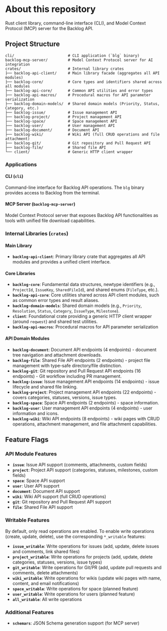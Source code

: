 # About this repository

Rust client library, command-line interface (CLI), and Model Context Protocol (MCP) server for the Backlog API.

## Project Structure

```
cli/                        # CLI application (`blg` binary)
backlog-mcp-server/         # Model Context Protocol server for AI integration
crates/                     # Internal library crates
├── backlog-api-client/     # Main library facade (aggregates all API modules)
├── backlog-core/           # Core types and identifiers shared across all modules
├── backlog-api-core/       # Common API utilities and error types
├── backlog-api-macros/     # Procedural macros for API parameter serialization
├── backlog-domain-models/  # Shared domain models (Priority, Status, Category, etc.)
├── backlog-issue/          # Issue management API
├── backlog-project/        # Project management API
├── backlog-space/          # Space management API
├── backlog-user/           # User management API
├── backlog-document/       # Document API
├── backlog-wiki/           # Wiki API (full CRUD operations and file attachment)
├── backlog-git/            # Git repository and Pull Request API
├── backlog-file/           # Shared file API
└── client/                 # Generic HTTP client wrapper
```

### Applications

#### CLI (`cli`)
Command-line interface for Backlog API operations. The `blg` binary provides access to Backlog from the terminal.

#### MCP Server (`backlog-mcp-server`)
Model Context Protocol server that exposes Backlog API functionalities as tools with unified file download capabilities.

### Internal Libraries (`crates`)

#### Main Library
- **`backlog-api-client`**: Primary library crate that aggregates all API modules and provides a unified client interface.

#### Core Libraries
- **`backlog-core`**: Fundamental data structures, newtype identifiers (e.g., `ProjectId`, `IssueKey`, `SharedFileId`), and shared enums (`FileType`, etc.).
- **`backlog-api-core`**: Core utilities shared across API client modules, such as common error types and result aliases.
- **`backlog-domain-models`**: Shared domain models (e.g., `Priority`, `Resolution`, `Status`, `Category`, `IssueType`, `Milestone`).
- **`client`**: Foundational crate providing a generic HTTP client wrapper (around `reqwest`) and shared test utilities.
- **`backlog-api-macros`**: Procedural macros for API parameter serialization

#### API Domain Modules
- **`backlog-document`**: Document API endpoints (4 endpoints) - document tree navigation and attachment downloads.
- **`backlog-file`**: Shared File API endpoints (2 endpoints) - project file management with type-safe directory/file distinction.
- **`backlog-git`**: Git repository and Pull Request API endpoints (16 endpoints) - Git workflow including PR management.
- **`backlog-issue`**: Issue management API endpoints (14 endpoints) - issue lifecycle and shared file linking.
- **`backlog-project`**: Project management API endpoints (22 endpoints) - covers categories, statuses, versions, issue types.
- **`backlog-space`**: Space API endpoints (2 endpoints) - space information.
- **`backlog-user`**: User management API endpoints (4 endpoints) - user information and icons.
- **`backlog-wiki`**: Wiki API endpoints (8 endpoints) - wiki pages with CRUD operations, attachment management, and file attachment capabilities.

## Feature Flags

### API Module Features
- **`issue`**: Issue API support (comments, attachments, custom fields)
- **`project`**: Project API support (categories, statuses, milestones, custom fields)
- **`space`**: Space API support
- **`user`**: User API support
- **`document`**: Document API support
- **`wiki`**: Wiki API support (full CRUD operations)
- **`git`**: Git repository and Pull Request API support
- **`file`**: Shared File API support

### Writable Features
By default, only read operations are enabled. To enable write operations (create, update, delete), use the corresponding `*_writable` features:
- **`issue_writable`**: Write operations for issues (add, update, delete issues and comments, link shared files)
- **`project_writable`**: Write operations for projects (add, update, delete categories, statuses, versions, issue types)
- **`git_writable`**: Write operations for Git/PR (add, update pull requests and comments, delete attachments)
- **`wiki_writable`**: Write operations for wikis (update wiki pages with name, content, and email notifications)
- **`space_writable`**: Write operations for space (planned feature)
- **`user_writable`**: Write operations for users (planned feature)
- **`all_writable`**: All write operations

### Additional Features
- **`schemars`**: JSON Schema generation support (for MCP server)

